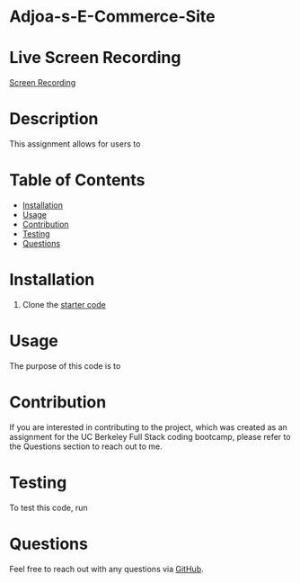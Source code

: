 # Adjoa-s-E-Commerce-Site

# Live Screen Recording
[Screen Recording]()

# Description
This assignment allows for users to  


# Table of Contents
- [Installation](#installation)
- [Usage](#usage)
- [Contribution](#contribution)
- [Testing](#testing)
- [Questions](#questions)


# Installation
1. Clone the [starter code]()


# Usage
The purpose of this code is to  

# Contribution
If you are interested in contributing to the project, which was created as an assignment for the UC Berkeley Full Stack coding bootcamp, please refer to the Questions section to reach out to me. 

# Testing
To test this code, run 

# Questions
Feel free to reach out with any questions via [GitHub](https://github.com/AdjoaHackman). 